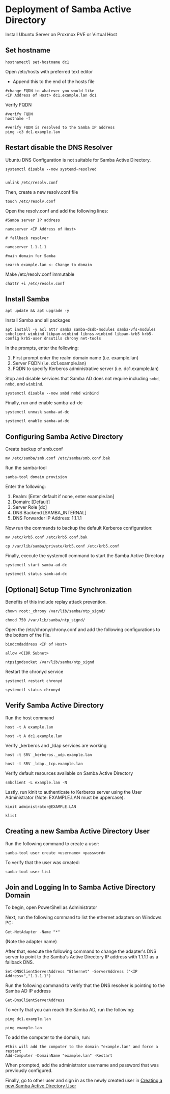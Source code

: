 # Deployment of Samba Active Directory

Install Ubuntu Server on Proxmox PVE or Virtual Host

## Set hostname 

```
hostnamectl set-hostname dc1
```

Open /etc/hosts with preferred text editor
 - Append this to the end of the hosts file

```
#change FQDN to whatever you would like 
<IP Address of Host> dc1.example.lan dc1

```

Verify FQDN
```
#verify FQDN
hostname -f

#verify FQDN is resolved to the Samba IP address
ping -c3 dc1.example.lan
```

## Restart disable the DNS Resolver
Ubuntu DNS Configuration is not suitable for Samba Active Directory.

```
systemctl disable --now systemd-resolved


unlink /etc/resolv.conf
```

Then, create a new resolv.conf file

```
touch /etc/resolv.conf

```

Open the resolv.conf and add the following lines:

```
#Samba server IP address

nameserver <IP Address of Host>

# fallback resolver

nameserver 1.1.1.1

#main domain for Samba

search example.lan <- Change to domain

```

Make /etc/resolv.conf immutable

```
chattr +i /etc/resolv.conf
```

## Install Samba 

```
apt update && apt upgrade -y
```

Install Samba and all packages
```
apt install -y acl attr samba samba-dsdb-modules samba-vfs-modules smbclient winbind libpam-winbind libnss-winbind libpam-krb5 krb5-config krb5-user dnsutils chrony net-tools
```
In the prompts, enter the following:
1. First prompt enter the realm domain name (i.e. example.lan)
2. Server FQDN (i.e. dc1.example.lan)
3. FQDN to specify Kerberos administrative server (i.e. dc1.example.lan)

Stop and disable services that Samba AD does not require including ```smbd```, ```nmbd```, and ```winbind```.

```
systemctl disable --now smbd nmbd winbind
```

Finally, run and enable samba-ad-dc

```
systemctl unmask samba-ad-dc

systemctl enable samba-ad-dc
```

## Configuring Samba Active Directory

Create backup of smb.conf

```
mv /etc/samba/smb.conf /etc/samba/smb.conf.bak
```

Run the samba-tool

```
samba-tool domain provision
```
Enter the following:
1. Realm: [Enter default if none, enter example.lan]
2. Domain: [Default]
3. Server Role [dc]
4. DNS Backend [SAMBA_INTERNAL]
5. DNS Forwarder IP Address: 1.1.1.1

Now run the commands to backup the default Kerberos configuration:
```
mv /etc/krb5.conf /etc/krb5.conf.bak

cp /var/lib/samba/private/krb5.conf /etc/krb5.conf
```

Finally, execute the systemctl command to start the Samba Active Directory

```
systemctl start samba-ad-dc

systemctl status samb-ad-dc
```

## [Optional] Setup Time Synchronization
Benefits of this include replay attack prevention.

```
chown root:_chrony /var/lib/samba/ntp_signd/

chmod 750 /var/lib/samba/ntp_signd/
```

Open the /etc/chrony/chrony.conf and add the following configurations to the bottom of the file.

```
bindcmdaddress <IP of Host>

allow <CIDR Subnet>

ntpsigndsocket /var/lib/samba/ntp_signd
```

Restart the chronyd service

```
systemctl restart chronyd

systemctl status chronyd
```

## Verify Samba Active Directory

Run the host command

```
host -t A example.lan

host -t A dc1.example.lan
```

Verify _kerberos and _ldap services are working

```
host -t SRV _kerberos._udp.example.lan

host -t SRV _ldap._tcp.example.lan
```

Verify default resources available on Samba Active Directory

```
smbclient -L example.lan -N
```

Lastly, run kinit to authenticate to Kerberos server using the User Administrator (Note: EXAMPLE.LAN must be uppercase).

```
kinit administrator@EXAMPLE.LAN

klist
```

## Creating a new Samba Active Directory User

Run the following command to create a user:

```
samba-tool user create <username> <password>

```

To verify that the user was created:

```
samba-tool user list
```

## Join and Logging In to Samba Active Directory Domain

To begin, open PowerShell as Administrator

Next, run the following command to list the ethernet adapters on Windows PC:

```
Get-NetAdapter -Name "*"
```
(Note the adapter name)

After that, execute the following command to change the adapter's DNS server to point to the Samba's Active Directory IP address with 1.1.1.1 as a fallback DNS.

```
Set-DNSClientServerAddress "Ethernet" -ServerAddress ("<IP Address>","1.1.1.1")
```

Run the following command to verify that the DNS resolver is pointing to the Samba AD IP address
```
Get-DnsClientServerAddress
```

To verify that you can reach the Samba AD, run the following:
```
ping dc1.example.lan

ping example.lan
```

To add the computer to the domain, run:
```
#this will add the computer to the domain "example.lan" and force a restart
Add-Computer -DomainName "example.lan" -Restart 
```
When prompted, add the administrator username and password that was previously configured.

Finally, go to other user and sign in as the newly created user in [Creating a new Samba Active Directory User](https://github.com/stevesec/active_directory#creating-a-new-samba-active-directory-user)
